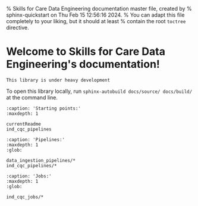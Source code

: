% Skills for Care Data Engineering documentation master file, created by
% sphinx-quickstart on Thu Feb 15 12:56:16 2024.
% You can adapt this file completely to your liking, but it should at least
% contain the root `toctree` directive.

# Welcome to Skills for Care Data Engineering's documentation!

```{warning}
This library is under heavy development
```

To open this library locally, run `sphinx-autobuild docs/source/ docs/build/` at the command line.



```{toctree}
:caption: 'Starting points:'
:maxdepth: 1
   
currentReadme
ind_cqc_pipelines
```

```{toctree}
:caption: 'Pipelines:'
:maxdepth: 1
:glob:

data_ingestion_pipelines/*
ind_cqc_pipelines/*
```

```{toctree}
:caption: 'Jobs:'
:maxdepth: 1
:glob:
   
ind_cqc_jobs/*
```

